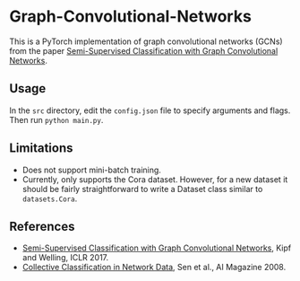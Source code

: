 # Graph-Convolutional-Networks
This is a PyTorch implementation of graph convolutional networks (GCNs) from
the paper [Semi-Supervised Classification with Graph Convolutional
Networks](https://arxiv.org/abs/1609.02907).

## Usage

In the `src` directory, edit the `config.json` file to specify arguments and
flags. Then run `python main.py`.

## Limitations
* Does not support mini-batch training.
* Currently, only supports the Cora dataset. However, for a new dataset it should be fairly straightforward to write a Dataset class similar to `datasets.Cora`.

## References
* [Semi-Supervised Classification with Graph Convolutional
Networks](https://arxiv.org/abs/1609.02907), Kipf and Welling, ICLR 2017.
* [Collective Classification in Network Data](https://www.aaai.org/ojs/index.php/aimagazine/article/view/2157), Sen et al., AI Magazine 2008.
